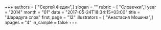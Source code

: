 +++
authors = [ "Сергей Федин",]
slogan = ""
rubric = [ "Словечки",]
year = "2014"
month = "01"
date = "2017-05-24T18:34:15+03:00"
title = "Шарадуга слов"
first_page = "12"
illustrators = [ "Анастасия Мошина",]
npages = "4"
in_sample = false
+++
